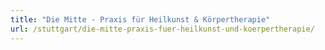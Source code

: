 ```yaml
---
title: "Die Mitte - Praxis für Heilkunst & Körpertherapie"
url: /stuttgart/die-mitte-praxis-fuer-heilkunst-und-koerpertherapie/
---
```

